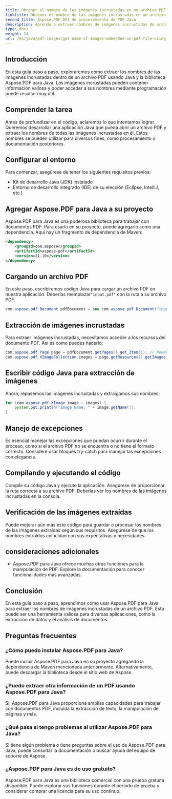 ```yaml
---
title: Obtener el nombre de las imágenes incrustadas en un archivo PDF usando Java
linktitle: Obtener el nombre de las imágenes incrustadas en un archivo PDF usando Java
second_title: Aspose.PDF API de procesamiento de PDF Java
description: Aprenda a extraer nombres de imágenes incrustadas de archivos PDF usando Java y Aspose.PDF para Java. Guía paso a paso con código fuente para una extracción eficiente de datos PDF.
type: docs
weight: 14
url: /es/java/pdf-images/get-name-of-images-embedded-in-pdf-file-using-java/
---
```

## Introducción

En esta guía paso a paso, exploraremos cómo extraer los nombres de las imágenes incrustadas dentro de un archivo PDF usando Java y la biblioteca Aspose.PDF para Java. Las imágenes incrustadas pueden contener información valiosa y poder acceder a sus nombres mediante programación puede resultar muy útil.

## Comprender la tarea

Antes de profundizar en el código, aclaremos lo que intentamos lograr. Queremos desarrollar una aplicación Java que pueda abrir un archivo PDF y extraer los nombres de todas las imágenes incrustadas en él. Estos nombres se pueden utilizar para diversos fines, como procesamiento o documentación posteriores.

## Configurar el entorno

Para comenzar, asegúrese de tener los siguientes requisitos previos:

- Kit de desarrollo Java (JDK) instalado
- Entorno de desarrollo integrado (IDE) de su elección (Eclipse, IntelliJ, etc.)

## Agregar Aspose.PDF para Java a su proyecto

Aspose.PDF para Java es una poderosa biblioteca para trabajar con documentos PDF. Para usarlo en su proyecto, puede agregarlo como una dependencia. Aquí hay un fragmento de dependencia de Maven:

```xml
<dependency>
    <groupId>com.aspose</groupId>
    <artifactId>aspose-pdf</artifactId>
    <version>21.10</version>
</dependency>
```

## Cargando un archivo PDF

 En este paso, escribiremos código Java para cargar un archivo PDF en nuestra aplicación. Deberías reemplazar`"input.pdf"` con la ruta a su archivo PDF.

```java
com.aspose.pdf.Document pdfDocument = new com.aspose.pdf.Document("input.pdf");
```

## Extracción de imágenes incrustadas

Para extraer imágenes incrustadas, necesitamos acceder a los recursos del documento PDF. Así es como puedes hacerlo:

```java
com.aspose.pdf.Page page = pdfDocument.getPages().get_Item(1); // Reemplace con el número de página deseado
com.aspose.pdf.XImageCollection images = page.getResources().getImages();
```

## Escribir código Java para extracción de imágenes

Ahora, repasemos las imágenes incrustadas y extraigamos sus nombres:

```java
for (com.aspose.pdf.XImage image : images) {
    System.out.println("Image Name: " + image.getName());
}
```

## Manejo de excepciones

Es esencial manejar las excepciones que puedan ocurrir durante el proceso, como si el archivo PDF no se encuentra o no tiene el formato correcto. Considere usar bloques try-catch para manejar las excepciones con elegancia.

## Compilando y ejecutando el código

Compile su código Java y ejecute la aplicación. Asegúrese de proporcionar la ruta correcta a su archivo PDF. Deberías ver los nombres de las imágenes incrustadas en la consola.

## Verificación de las imágenes extraídas

Puede mejorar aún más este código para guardar o procesar los nombres de las imágenes extraídas según sus requisitos. Asegúrese de que los nombres extraídos coincidan con sus expectativas y necesidades.

## consideraciones adicionales

- Aspose.PDF para Java ofrece muchas otras funciones para la manipulación de PDF. Explore la documentación para conocer funcionalidades más avanzadas.

## Conclusión

En esta guía paso a paso, aprendimos cómo usar Aspose.PDF para Java para extraer los nombres de imágenes incrustadas de un archivo PDF. Esta puede ser una herramienta valiosa para diversas aplicaciones, como la extracción de datos y el análisis de documentos.

## Preguntas frecuentes

### ¿Cómo puedo instalar Aspose.PDF para Java?

Puede incluir Aspose.PDF para Java en su proyecto agregando la dependencia de Maven mencionada anteriormente. Alternativamente, puede descargar la biblioteca desde el sitio web de Aspose.

### ¿Puedo extraer otra información de un PDF usando Aspose.PDF para Java?

Sí, Aspose.PDF para Java proporciona amplias capacidades para trabajar con documentos PDF, incluida la extracción de texto, la manipulación de páginas y más.

### ¿Qué pasa si tengo problemas al utilizar Aspose.PDF para Java?

Si tiene algún problema o tiene preguntas sobre el uso de Aspose.PDF para Java, puede consultar la documentación o buscar ayuda del equipo de soporte de Aspose.

### ¿Aspose.PDF para Java es de uso gratuito?

Aspose.PDF para Java es una biblioteca comercial con una prueba gratuita disponible. Puede explorar sus funciones durante el período de prueba y considerar comprar una licencia para su uso continuo.